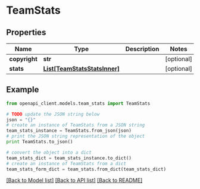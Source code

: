 # TeamStats


## Properties

Name | Type | Description | Notes
------------ | ------------- | ------------- | -------------
**copyright** | **str** |  | [optional] 
**stats** | [**List[TeamStatsStatsInner]**](TeamStatsStatsInner.md) |  | [optional] 

## Example

```python
from openapi_client.models.team_stats import TeamStats

# TODO update the JSON string below
json = "{}"
# create an instance of TeamStats from a JSON string
team_stats_instance = TeamStats.from_json(json)
# print the JSON string representation of the object
print TeamStats.to_json()

# convert the object into a dict
team_stats_dict = team_stats_instance.to_dict()
# create an instance of TeamStats from a dict
team_stats_form_dict = team_stats.from_dict(team_stats_dict)
```
[[Back to Model list]](../README.md#documentation-for-models) [[Back to API list]](../README.md#documentation-for-api-endpoints) [[Back to README]](../README.md)


